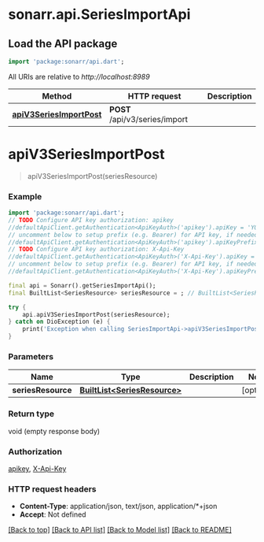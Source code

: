 # sonarr.api.SeriesImportApi

## Load the API package
```dart
import 'package:sonarr/api.dart';
```

All URIs are relative to *http://localhost:8989*

Method | HTTP request | Description
------------- | ------------- | -------------
[**apiV3SeriesImportPost**](SeriesImportApi.md#apiv3seriesimportpost) | **POST** /api/v3/series/import | 


# **apiV3SeriesImportPost**
> apiV3SeriesImportPost(seriesResource)



### Example
```dart
import 'package:sonarr/api.dart';
// TODO Configure API key authorization: apikey
//defaultApiClient.getAuthentication<ApiKeyAuth>('apikey').apiKey = 'YOUR_API_KEY';
// uncomment below to setup prefix (e.g. Bearer) for API key, if needed
//defaultApiClient.getAuthentication<ApiKeyAuth>('apikey').apiKeyPrefix = 'Bearer';
// TODO Configure API key authorization: X-Api-Key
//defaultApiClient.getAuthentication<ApiKeyAuth>('X-Api-Key').apiKey = 'YOUR_API_KEY';
// uncomment below to setup prefix (e.g. Bearer) for API key, if needed
//defaultApiClient.getAuthentication<ApiKeyAuth>('X-Api-Key').apiKeyPrefix = 'Bearer';

final api = Sonarr().getSeriesImportApi();
final BuiltList<SeriesResource> seriesResource = ; // BuiltList<SeriesResource> | 

try {
    api.apiV3SeriesImportPost(seriesResource);
} catch on DioException (e) {
    print('Exception when calling SeriesImportApi->apiV3SeriesImportPost: $e\n');
}
```

### Parameters

Name | Type | Description  | Notes
------------- | ------------- | ------------- | -------------
 **seriesResource** | [**BuiltList&lt;SeriesResource&gt;**](SeriesResource.md)|  | [optional] 

### Return type

void (empty response body)

### Authorization

[apikey](../README.md#apikey), [X-Api-Key](../README.md#X-Api-Key)

### HTTP request headers

 - **Content-Type**: application/json, text/json, application/*+json
 - **Accept**: Not defined

[[Back to top]](#) [[Back to API list]](../README.md#documentation-for-api-endpoints) [[Back to Model list]](../README.md#documentation-for-models) [[Back to README]](../README.md)

